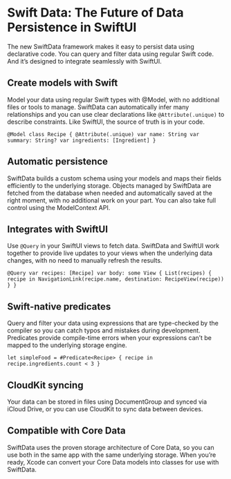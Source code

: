 # Swift Data: The Future of Data Persistence in SwiftUI
The new SwiftData framework makes it easy to persist data using declarative code. You can query and filter data using regular Swift code. And it’s designed to integrate seamlessly with SwiftUI.

## Create models with Swift
Model your data using regular Swift types with @Model, with no additional files or tools to manage. SwiftData can automatically infer many relationships and you can use clear declarations like `@Attribute(.unique)` to describe constraints. Like SwiftUI, the source of truth is in your code.


`
@Model
class Recipe {
    @Attribute(.unique) var name: String
    var summary: String?
    var ingredients: [Ingredient]
}
`

## Automatic persistence
SwiftData builds a custom schema using your models and maps their fields efficiently to the underlying storage. Objects managed by SwiftData are fetched from the database when needed and automatically saved at the right moment, with no additional work on your part. You can also take full control using the ModelContext API.



## Integrates with SwiftUI
Use `@Query` in your SwiftUI views to fetch data. SwiftData and SwiftUI work together to provide live updates to your views when the underlying data changes, with no need to manually refresh the results.


`
@Query var recipes: [Recipe]
var body: some View {
    List(recipes) { recipe in
        NavigationLink(recipe.name, destination: RecipeView(recipe))
    }
}
`


## Swift-native predicates
Query and filter your data using expressions that are type-checked by the compiler so you can catch typos and mistakes during development. Predicates provide compile-time errors when your expressions can’t be mapped to the underlying storage engine.


`
let simpleFood = #Predicate<Recipe> { recipe in
    recipe.ingredients.count < 3
}
`

## CloudKit syncing
Your data can be stored in files using DocumentGroup and synced via iCloud Drive, or you can use CloudKit to sync data between devices.



## Compatible with Core Data
SwiftData uses the proven storage architecture of Core Data, so you can use both in the same app with the same underlying storage. When you’re ready, Xcode can convert your Core Data models into classes for use with SwiftData.

